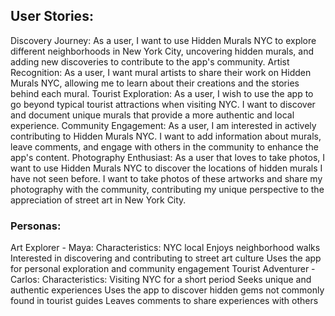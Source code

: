## User Stories:
Discovery Journey:
As a user, I want to use Hidden Murals NYC to explore different neighborhoods in New York City, uncovering hidden murals, and adding new discoveries to contribute to the app's community.
Artist Recognition:
As a user, I want mural artists to share their work on Hidden Murals NYC, allowing me to learn about their creations and the stories behind each mural.
Tourist Exploration:
As a user, I wish to use the app to go beyond typical tourist attractions when visiting NYC. I want to discover and document unique murals that provide a more authentic and local experience.
Community Engagement:
As a user, I am interested in actively contributing to Hidden Murals NYC. I want to add information about murals, leave comments, and engage with others in the community to enhance the app's content.
Photography Enthusiast:
As a user that loves to take photos, I want to use Hidden Murals NYC to discover the locations of hidden murals I have not seen before. I want to take photos of these artworks and share my photography with the community, contributing my unique perspective to the appreciation of street art in New York City.

### Personas:
Art Explorer - Maya:
Characteristics:
NYC local
Enjoys neighborhood walks
Interested in discovering and contributing to street art culture
Uses the app for personal exploration and community engagement
Tourist Adventurer - Carlos:
Characteristics:
Visiting NYC for a short period
Seeks unique and authentic experiences
Uses the app to discover hidden gems not commonly found in tourist guides
Leaves comments to share experiences with others

